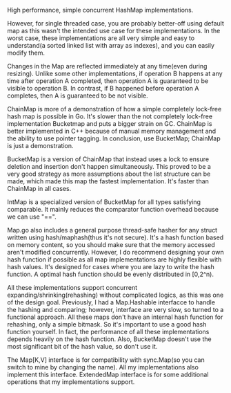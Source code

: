 High performance, simple concurrent HashMap implementations.

However, for single threaded case, you are probably better-off using default map as this wasn't the intended use case
for these implementations. In the worst case, these implementations are all very simple and easy to understand(a sorted
linked list with array as indexes), and you can easily modify them.

Changes in the Map are reflected immediately at any time(even during resizing). Unlike some other implementations, if
operation B happens at any time after operation A completed, then operation A is guaranteed to be visible to operation
B. In contrast, if B happened before operation A completes, then A is guaranteed to be not visible.

ChainMap is more of a demonstration of how a simple completely lock-free hash map is possible in Go. It's slower than
the not completely lock-free implementation Bucketmap and puts a bigger strain on GC. ChainMap is better implemented in
C++ because of manual memory management and the ability to use pointer tagging. In conclusion, use BucketMap; ChainMap
is just a demonstration.

BucketMap is a version of ChainMap that instead uses a lock to ensure deletion and insertion don't
happen simultaneously. This proved to be a very good strategy as more assumptions about the list structure can be made,
which made this map the fastest implementation. It's faster than ChainMap in all cases.

IntMap is a specialized version of BucketMap for all types satisfying comparable. It mainly reduces the comparator
function overhead because we can use "==".

Map.go also includes a general purpose thread-safe hasher for any struct written using hash/maphash(thus it's not
secure). It's a hash function based on memory content, so you should make sure that the memory accessed aren't modified
concurrently. However, I do recommend designing your own hash function if possible as all map implementations are highly
flexible with hash values. It's designed for cases where you are lazy to write the hash function. A optimal hash function should be evenly distributed in [0,2^n).

All these implementations support concurrent expanding/shrinking(rehashing) without complicated logics, as this was one
of the design goal. Previously, I had a Map.Hashable interfacce to handle the hashing and comparing; however, interface
are very slow, so turned to a functional approach. All these maps don't have an internal hash function for rehashing,
only a simple bitmask. So it's important to use a
good hash function yourself. In fact, the performance of all these implementations depends heavily on the hash function.
Also, BucketMap doesn't use the most significant bit of the hash value, so don't use it.

The Map[K,V] interface is for compatibility with sync.Map(so you can switch to mine by changing the name). All my
implementations also implement this interface. ExtendedMap interface is for some additional operations that my
implementations support.